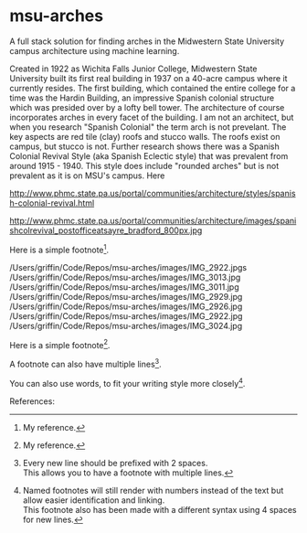 # msu-arches
A full stack solution for finding arches in the Midwestern State University campus architecture using machine learning. 


Created in 1922 as Wichita Falls Junior College, Midwestern State University built its first real building 
in 1937 on a 40-acre campus where it currently resides. The first building, which contained the entire college for a time was the Hardin Building, an impressive Spanish colonial structure which was presided over by a lofty bell tower. The architecture of course incorporates arches in every facet of the building. I am not an architect, but when you research "Spanish Colonial" the term arch is not prevelant. The key aspects are red tile (clay) roofs and stucco walls. The roofs exist on campus, but stucco is not. Further research shows there was a Spanish Colonial Revival Style (aka Spanish Eclectic style) that was prevalent from around 1915 - 1940. This style does include "rounded arches" but is not prevalent as it is on MSU's campus. Here 

http://www.phmc.state.pa.us/portal/communities/architecture/styles/spanish-colonial-revival.html

http://www.phmc.state.pa.us/portal/communities/architecture/images/spanishcolrevival_postofficeatsayre_bradford_800px.jpg


Here is a simple footnote[^1].

/Users/griffin/Code/Repos/msu-arches/images/IMG_2922.jpgs
/Users/griffin/Code/Repos/msu-arches/images/IMG_3013.jpg
/Users/griffin/Code/Repos/msu-arches/images/IMG_3011.jpg
/Users/griffin/Code/Repos/msu-arches/images/IMG_2929.jpg
/Users/griffin/Code/Repos/msu-arches/images/IMG_2926.jpg
/Users/griffin/Code/Repos/msu-arches/images/IMG_2922.jpg
/Users/griffin/Code/Repos/msu-arches/images/IMG_3024.jpg


Here is a simple footnote[^1].

A footnote can also have multiple lines[^2].  

You can also use words, to fit your writing style more closely[^note].

[^1]: My reference.
[^2]: Every new line should be prefixed with 2 spaces.  
  This allows you to have a footnote with multiple lines.
[^note]:
    Named footnotes will still render with numbers instead of the text but allow easier identification and linking.  
    This footnote also has been made with a different syntax using 4 spaces for new lines.

References: 


[^1]: My reference.